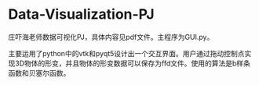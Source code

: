 # Data-Visualization-PJ

庄吓海老师数据可视化PJ，具体内容见pdf文件。主程序为GUI.py。

主要运用了python中的vtk和pyqt5设计出一个交互界面。用户通过拖动控制点实现3D物体的形变，并且物体的形变数据可以保存为ffd文件。使用的算法是b样条函数和贝塞尔函数。
